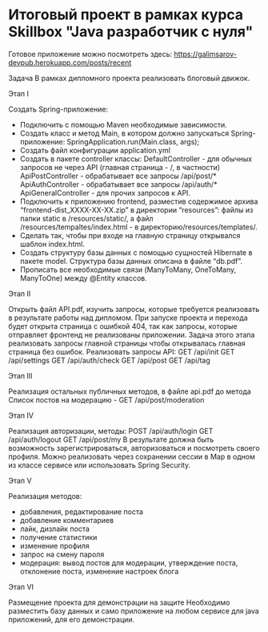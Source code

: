 # Итоговый проект в рамках курса Skillbox "Java разработчик с нуля"
Готовое приложение можно посмотреть здесь: https://galimsarov-devpub.herokuapp.com/posts/recent


Задача
В рамках дипломного проекта реализовать блоговый движок.


Этап I

Создать Spring-приложение:
- Подключить с помощью Maven необходимые зависимости.
- Создать класс и метод Main, в котором должно запускаться Spring-приложение:
    SpringApplication.run(Main.class, args);
- Создать файл конфигурации application.yml
- Создать в пакете controller классы:
    DefaultController - для обычных запросов не через API (главная страница - /, в частности)
    ApiPostController - обрабатывает все запросы /api/post/*
    ApiAuthController - обрабатывает все запросы /api/auth/*
    ApiGeneralController - для прочих запросов к API.
- Подключить к приложению frontend, разместив содержимое архива “frontend-dist_XXXX-XX-XX.zip” в директории “resources”: файлы из папки static в /resources/static/, а файл /resources/tempaltes/index.html - в директорию/resources/templates/.
- Сделать так, чтобы при входе на главную страницу открывался шаблон index.html.
- Создать структуру базы данных с помощью сущностей Hibernate в пакете model. Структура базы данных описана в файле “db.pdf”.
- Прописать все необходимые связи (ManyToMany, OneToMany, ManyToOne) между @Entity классов.


Этап II

Открыть файл API.pdf, изучить запросы, которые требуется реализовать в результате работы над дипломом.
При запуске проекта и перехода будет открыта страница с ошибкой 404, так как запросы, которые отправляет фронтенд не реализованы приложении. Задача этого этапа реализовать запросы главной страницы чтобы открывалась главная страница без ошибок.
Реализовать запросы API:
  GET /api/init
  GET /api/settings
  GET /api/auth/check
  GET /api/post
  GET /api/tag


Этап III

Реализация остальных публичных методов, в файле api.pdf до метода 
  Список постов на модерацию - GET /api/post/moderation


Этап IV

Реализация авторизации, методы:
  POST /api/auth/login
  GET /api/auth/logout
  GET /api/post/my
В результате должна быть возможность зарегистрироваться, авторизоваться и посмотреть своего профиля.
Можно реализовать через сохранении сессии в Map в одном из классе сервисе или использовать Spring Security.


Этап V 

Реализация методов:
- добавления, редактирование поста
- добавление комментариев
- лайк, дизлайк поста
- получение статистики
- изменение профиля
- запрос на смену пароля
- модерация: вывод постов для модерации, утверждение поста, отклонение поста, изменение настроек блога


Этап VI

Размещение проекта для демонстрации на защите
Необходимо разместить базу данных и само приложение на любом сервисе для java приложений, для его демонстрации.

